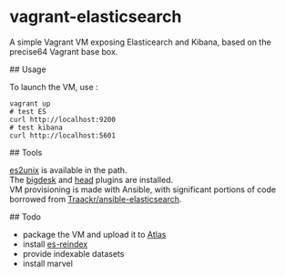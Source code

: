 # vagrant-elasticsearch

A simple Vagrant VM exposing Elasticearch and Kibana, based on the precise64 Vagrant base box. 

## Usage

To launch the VM, use : 

```
vagrant up
# test ES
curl http://localhost:9200
# test kibana
curl http://localhost:5601
```

## Tools

[es2unix](https://github.com/elastic/es2unix) is available in the path.   
The [bigdesk](http://bigdesk.org/) and [head](http://mobz.github.io/elasticsearch-head/) plugins are installed.   
VM provisioning is made with Ansible, with significant portions of code borrowed from [Traackr/ansible-elasticsearch](https://github.com/Traackr/ansible-elasticsearch).   

## Todo
 
- package the VM and upload it to [Atlas](https://atlas.hashicorp.com/)
- install [es-reindex](https://github.com/geronime/es-reindex)
- provide indexable datasets
- install marvel
